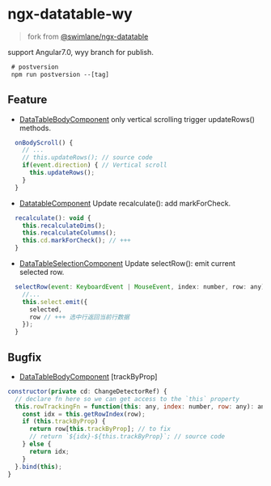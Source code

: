 # ngx-datatable-wy

> fork from  [@swimlane/ngx-datatable](https://github.com/swimlane/ngx-datatable)

support Angular7.0, wyy branch for publish.

```cmd
 # postversion
 npm run postversion --[tag]
```

## Feature

* [DataTableBodyComponent](src/components/body/body.component.ts) only vertical scrolling trigger updateRows() methods.

```javascript
  onBodyScroll() {
    // ...
    // this.updateRows(); // source code
    if(event.direction) { // Vertical scroll
      this.updateRows();
    }
  }
```

* [DatatableComponent](src/components/datatable.component.ts) Update recalculate(): add markForCheck.

```javascript
  recalculate(): void {
    this.recalculateDims();
    this.recalculateColumns();
    this.cd.markForCheck(); // +++
  }
```

* [DataTableSelectionComponent](src/components/body/selection.component.ts) Update selectRow(): emit current selected row.

```javascript
  selectRow(event: KeyboardEvent | MouseEvent, index: number, row: any): void {
    //...
    this.select.emit({
      selected,
      row // +++ 选中行返回当前行数据
    });
  }
```

## Bugfix

* [DataTableBodyComponent](src/components/body/body.component.ts) [trackByProp]

```javascript
constructor(private cd: ChangeDetectorRef) {
  // declare fn here so we can get access to the `this` property
  this.rowTrackingFn = function(this: any, index: number, row: any): any {
    const idx = this.getRowIndex(row);
    if (this.trackByProp) {
      return row[this.trackByProp]; // to fix
      // return `${idx}-${this.trackByProp}`; // source code
    } else {
      return idx;
    }
  }.bind(this);
}
```